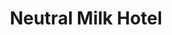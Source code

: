---
title: "Neutral Milk Hotel"
summary: "American indie rock band formed in 1989 in Ruston, Louisiana."
image: "neutral-milk-hotel.jpg"
apple_music_artist_url: "None"
wikipedia_url: "none"
---